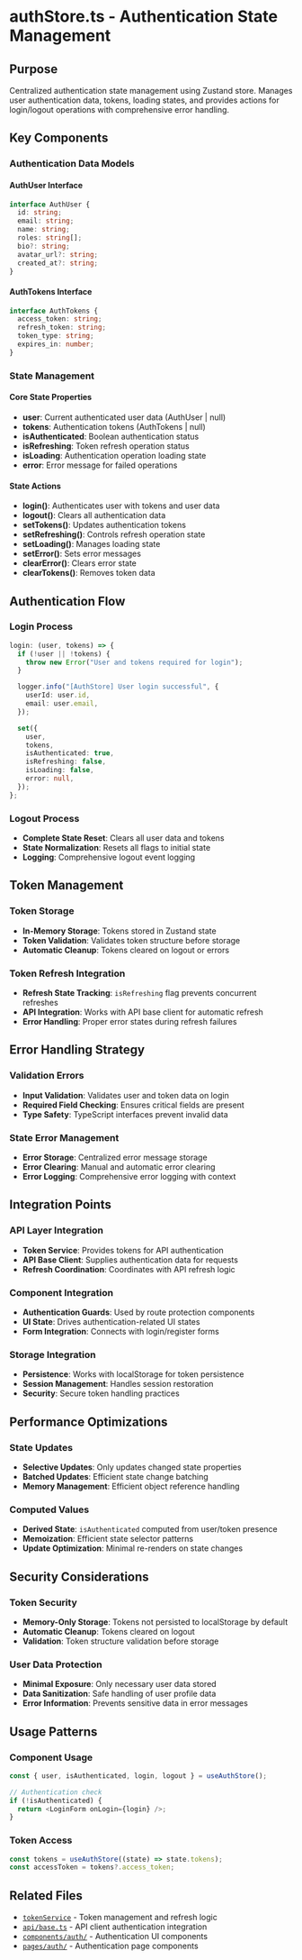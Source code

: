 # authStore.ts - Authentication State Management

## Purpose

Centralized authentication state management using Zustand store. Manages user authentication data, tokens, loading states, and provides actions for login/logout operations with comprehensive error handling.

## Key Components

### Authentication Data Models

#### AuthUser Interface

```typescript
interface AuthUser {
  id: string;
  email: string;
  name: string;
  roles: string[];
  bio?: string;
  avatar_url?: string;
  created_at?: string;
}
```

#### AuthTokens Interface

```typescript
interface AuthTokens {
  access_token: string;
  refresh_token: string;
  token_type: string;
  expires_in: number;
}
```

### State Management

#### Core State Properties

- **user**: Current authenticated user data (AuthUser | null)
- **tokens**: Authentication tokens (AuthTokens | null)
- **isAuthenticated**: Boolean authentication status
- **isRefreshing**: Token refresh operation status
- **isLoading**: Authentication operation loading state
- **error**: Error message for failed operations

#### State Actions

- **login()**: Authenticates user with tokens and user data
- **logout()**: Clears all authentication data
- **setTokens()**: Updates authentication tokens
- **setRefreshing()**: Controls refresh operation state
- **setLoading()**: Manages loading state
- **setError()**: Sets error messages
- **clearError()**: Clears error state
- **clearTokens()**: Removes token data

## Authentication Flow

### Login Process

```typescript
login: (user, tokens) => {
  if (!user || !tokens) {
    throw new Error("User and tokens required for login");
  }

  logger.info("[AuthStore] User login successful", {
    userId: user.id,
    email: user.email,
  });

  set({
    user,
    tokens,
    isAuthenticated: true,
    isRefreshing: false,
    isLoading: false,
    error: null,
  });
};
```

### Logout Process

- **Complete State Reset**: Clears all user data and tokens
- **State Normalization**: Resets all flags to initial state
- **Logging**: Comprehensive logout event logging

## Token Management

### Token Storage

- **In-Memory Storage**: Tokens stored in Zustand state
- **Token Validation**: Validates token structure before storage
- **Automatic Cleanup**: Tokens cleared on logout or errors

### Token Refresh Integration

- **Refresh State Tracking**: `isRefreshing` flag prevents concurrent refreshes
- **API Integration**: Works with API base client for automatic refresh
- **Error Handling**: Proper error states during refresh failures

## Error Handling Strategy

### Validation Errors

- **Input Validation**: Validates user and token data on login
- **Required Field Checking**: Ensures critical fields are present
- **Type Safety**: TypeScript interfaces prevent invalid data

### State Error Management

- **Error Storage**: Centralized error message storage
- **Error Clearing**: Manual and automatic error clearing
- **Error Logging**: Comprehensive error logging with context

## Integration Points

### API Layer Integration

- **Token Service**: Provides tokens for API authentication
- **API Base Client**: Supplies authentication data for requests
- **Refresh Coordination**: Coordinates with API refresh logic

### Component Integration

- **Authentication Guards**: Used by route protection components
- **UI State**: Drives authentication-related UI states
- **Form Integration**: Connects with login/register forms

### Storage Integration

- **Persistence**: Works with localStorage for token persistence
- **Session Management**: Handles session restoration
- **Security**: Secure token handling practices

## Performance Optimizations

### State Updates

- **Selective Updates**: Only updates changed state properties
- **Batched Updates**: Efficient state change batching
- **Memory Management**: Efficient object reference handling

### Computed Values

- **Derived State**: `isAuthenticated` computed from user/token presence
- **Memoization**: Efficient state selector patterns
- **Update Optimization**: Minimal re-renders on state changes

## Security Considerations

### Token Security

- **Memory-Only Storage**: Tokens not persisted to localStorage by default
- **Automatic Cleanup**: Tokens cleared on logout
- **Validation**: Token structure validation before storage

### User Data Protection

- **Minimal Exposure**: Only necessary user data stored
- **Data Sanitization**: Safe handling of user profile data
- **Error Information**: Prevents sensitive data in error messages

## Usage Patterns

### Component Usage

```typescript
const { user, isAuthenticated, login, logout } = useAuthStore();

// Authentication check
if (!isAuthenticated) {
  return <LoginForm onLogin={login} />;
}
```

### Token Access

```typescript
const tokens = useAuthStore((state) => state.tokens);
const accessToken = tokens?.access_token;
```

## Related Files

- [`tokenService`](../auth/tokenService.ts.md) - Token management and refresh logic
- [`api/base.ts`](../api/base.ts.md) - API client authentication integration
- [`components/auth/`](../../components/auth/) - Authentication UI components
- [`pages/auth/`](../../pages/auth/) - Authentication page components
